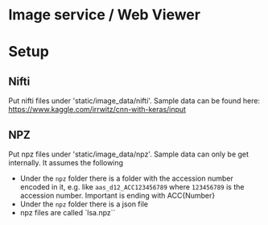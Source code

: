 # Image service / Web Viewer

# Setup

## Nifti
Put nifti files under 'static/image_data/nifti'. Sample data can be found
here: https://www.kaggle.com/irrwitz/cnn-with-keras/input

## NPZ
Put npz files under 'static/image_data/npz'. Sample data can only be get
internally. It assumes the following
 * Under the `npz` folder there is a folder with the accession number encoded
   in it, e.g. like `aas_d12_ACC123456789` where `123456789` is the accession
   number. Important is ending with ACC{Number}
 * Under the `npz` folder there is a json file
 * npz files are called `lsa.npz``
